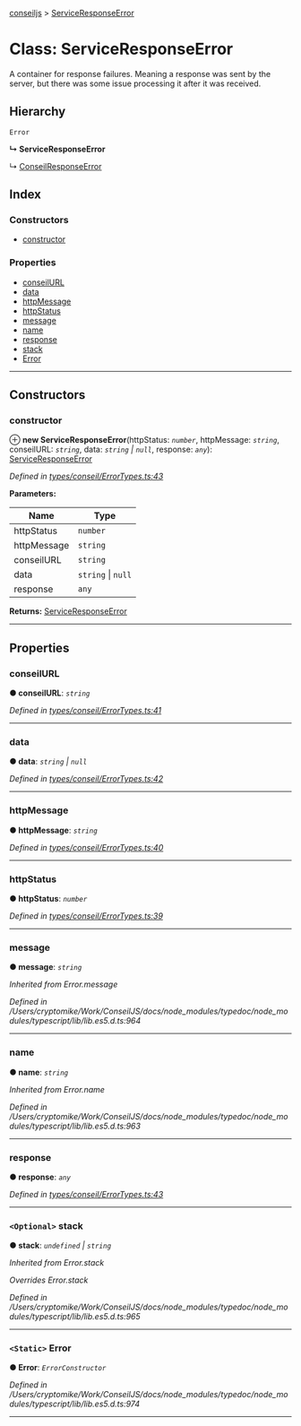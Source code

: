 [conseiljs](../README.md) > [ServiceResponseError](../classes/serviceresponseerror.md)

# Class: ServiceResponseError

A container for response failures. Meaning a response was sent by the server, but there was some issue processing it after it was received.

## Hierarchy

 `Error`

**↳ ServiceResponseError**

↳  [ConseilResponseError](conseilresponseerror.md)

## Index

### Constructors

* [constructor](serviceresponseerror.md#constructor)

### Properties

* [conseilURL](serviceresponseerror.md#conseilurl)
* [data](serviceresponseerror.md#data)
* [httpMessage](serviceresponseerror.md#httpmessage)
* [httpStatus](serviceresponseerror.md#httpstatus)
* [message](serviceresponseerror.md#message)
* [name](serviceresponseerror.md#name)
* [response](serviceresponseerror.md#response)
* [stack](serviceresponseerror.md#stack)
* [Error](serviceresponseerror.md#error)

---

## Constructors

<a id="constructor"></a>

###  constructor

⊕ **new ServiceResponseError**(httpStatus: *`number`*, httpMessage: *`string`*, conseilURL: *`string`*, data: *`string` \| `null`*, response: *`any`*): [ServiceResponseError](serviceresponseerror.md)

*Defined in [types/conseil/ErrorTypes.ts:43](https://github.com/Cryptonomic/ConseilJS/blob/9d6b05b/src/types/conseil/ErrorTypes.ts#L43)*

**Parameters:**

| Name | Type |
| ------ | ------ |
| httpStatus | `number` |
| httpMessage | `string` |
| conseilURL | `string` |
| data | `string` \| `null` |
| response | `any` |

**Returns:** [ServiceResponseError](serviceresponseerror.md)

___

## Properties

<a id="conseilurl"></a>

###  conseilURL

**● conseilURL**: *`string`*

*Defined in [types/conseil/ErrorTypes.ts:41](https://github.com/Cryptonomic/ConseilJS/blob/9d6b05b/src/types/conseil/ErrorTypes.ts#L41)*

___
<a id="data"></a>

###  data

**● data**: *`string` \| `null`*

*Defined in [types/conseil/ErrorTypes.ts:42](https://github.com/Cryptonomic/ConseilJS/blob/9d6b05b/src/types/conseil/ErrorTypes.ts#L42)*

___
<a id="httpmessage"></a>

###  httpMessage

**● httpMessage**: *`string`*

*Defined in [types/conseil/ErrorTypes.ts:40](https://github.com/Cryptonomic/ConseilJS/blob/9d6b05b/src/types/conseil/ErrorTypes.ts#L40)*

___
<a id="httpstatus"></a>

###  httpStatus

**● httpStatus**: *`number`*

*Defined in [types/conseil/ErrorTypes.ts:39](https://github.com/Cryptonomic/ConseilJS/blob/9d6b05b/src/types/conseil/ErrorTypes.ts#L39)*

___
<a id="message"></a>

###  message

**● message**: *`string`*

*Inherited from Error.message*

*Defined in /Users/cryptomike/Work/ConseilJS/docs/node_modules/typedoc/node_modules/typescript/lib/lib.es5.d.ts:964*

___
<a id="name"></a>

###  name

**● name**: *`string`*

*Inherited from Error.name*

*Defined in /Users/cryptomike/Work/ConseilJS/docs/node_modules/typedoc/node_modules/typescript/lib/lib.es5.d.ts:963*

___
<a id="response"></a>

###  response

**● response**: *`any`*

*Defined in [types/conseil/ErrorTypes.ts:43](https://github.com/Cryptonomic/ConseilJS/blob/9d6b05b/src/types/conseil/ErrorTypes.ts#L43)*

___
<a id="stack"></a>

### `<Optional>` stack

**● stack**: *`undefined` \| `string`*

*Inherited from Error.stack*

*Overrides Error.stack*

*Defined in /Users/cryptomike/Work/ConseilJS/docs/node_modules/typedoc/node_modules/typescript/lib/lib.es5.d.ts:965*

___
<a id="error"></a>

### `<Static>` Error

**● Error**: *`ErrorConstructor`*

*Defined in /Users/cryptomike/Work/ConseilJS/docs/node_modules/typedoc/node_modules/typescript/lib/lib.es5.d.ts:974*

___

